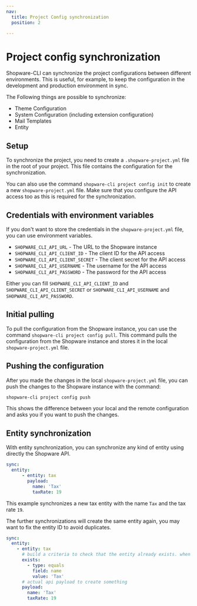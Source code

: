 ```yaml
---
nav:
  title: Project Config synchronization
  position: 2

---
```


# Project config synchronization

Shopware-CLI can synchronize the project configurations between different environments. This is useful, for example, to keep the configuration in the development and production environment in sync.

The Following things are possible to synchronize:

- Theme Configuration
- System Configuration (including extension configuration)
- Mail Templates
- Entity

## Setup

To synchronize the project, you need to create a `.shopware-project.yml` file in the root of your project. This file contains the configuration for the synchronization.

You can also use the command `shopware-cli project config init` to create a new `shopware-project.yml` file. Make sure that you configure the API access too as this is required for the synchronization.

## Credentials with environment variables

If you don't want to store the credentials in the `shopware-project.yml` file, you can use environment variables.

- `SHOPWARE_CLI_API_URL` - The URL to the Shopware instance
- `SHOPWARE_CLI_API_CLIENT_ID` - The client ID for the API access
- `SHOPWARE_CLI_API_CLIENT_SECRET` - The client secret for the API access
- `SHOPWARE_CLI_API_USERNAME` - The username for the API access
- `SHOPWARE_CLI_API_PASSWORD` - The password for the API access

Either you can fill `SHOPWARE_CLI_API_CLIENT_ID` and `SHOPWARE_CLI_API_CLIENT_SECRET` or `SHOPWARE_CLI_API_USERNAME` and `SHOPWARE_CLI_API_PASSWORD`.

## Initial pulling

To pull the configuration from the Shopware instance, you can use the command `shopware-cli project config pull`. This command pulls the configuration from the Shopware instance and stores it in the local `shopware-project.yml` file.

## Pushing the configuration

After you made the changes in the local `shopware-project.yml` file, you can push the changes to the Shopware instance with the command:

```bash
shopware-cli project config push
```

This shows the difference between your local and the remote configuration and asks you if you want to push the changes.

## Entity synchronization

With entity synchronization, you can synchronize any kind of entity using directly the Shopware API.

```yaml
sync:
  entity:
      - entity: tax
        payload:
          name: 'Tax'
          taxRate: 19
```

This example synchronizes a new tax entity with the name `Tax` and the tax rate `19`.

The further synchronizations will create the same entity again, you may want to fix the entity ID to avoid duplicates.

```yaml
sync:
  entity:
    - entity: tax
      # build a criteria to check that the entity already exists. when exists this will be skipped
      exists:
        - type: equals
          field: name
          value: 'Tax'
      # actual api payload to create something
      payload:
        name: 'Tax'
        taxRate: 19
```
